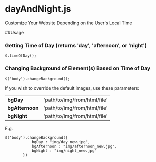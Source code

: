 dayAndNight.js
=============

Customize Your Website Depending on the User's Local Time

##Usage

### Getting Time of Day (returns 'day', 'afternoon', or 'night')
```
$.timeOfDay();
```

### Changing Background of Element(s) Based on Time of Day
```
$('body').changeBackground();
```

If you wish to override the default images, use these parameters:<br/>
<table>
    <tr>
        <td><b>bgDay</b></td>
        <td>'path/to/img/from/html/file'</td>
    </tr>
    <tr>
    	<td><b>bgAfternoon</b></td>
    	<td>'path/to/img/from/html/file'</td>
    </tr>
    <tr>
    	<td><b>bgNight</b></td>
    	<td>'path/to/img/from/html/file'</td>
    </tr>
</table>

E.g. <br/>
```
$('body').changeBackground({
  			bgDay : "img/day_new.jpg",
			bgAfternoon : "img/afternoon_new.jpg",
			bgNight : "img/night_new.jpg"
		})
```
